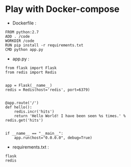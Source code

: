 # Play with Docker-compose

* Dockerfile :
```
FROM python:2.7
ADD . /code
WORKDIR /code
RUN pip install -r requirements.txt
CMD python app.py
```

* app.py :
```
from flask import Flask
from redis import Redis


app = Flask(__name__)
redis = Redis(host='redis', port=6379)


@app.route('/')
def hello():
    redis.incr('hits')
    return 'Hello World! I have been seen %s times.' % redis.get('hits')


if __name__ == "__main__":
    app.run(host="0.0.0.0", debug=True)
```
* requirements.txt :
```
flask
redis
```
